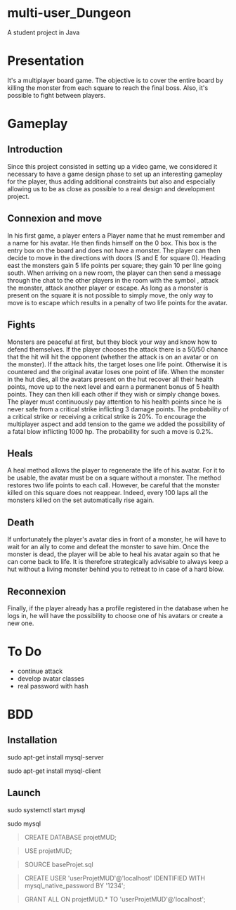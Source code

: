 # multi-user_Dungeon
A student project in Java

Presentation
============

It's a multiplayer board game. The objective is to cover the entire board by killing the monster from each square to reach the final boss. Also, it's possible to fight between players.


Gameplay
========

Introduction
------------
Since this project consisted in setting up a video game, we considered it necessary to have a game design phase to set up an interesting gameplay for the player, thus adding additional constraints but also and especially allowing us to be as close as possible to a real design and development project.

Connexion and move
------------------
In his first game, a player enters a Player name that he must remember and a name for his avatar. He then finds himself on the 0 box. This box is the entry box on the board and does not have a monster. The player can then decide to move in the directions with doors (S and E for square 0). Heading east the monsters gain 5 life points per square; they gain 10 per line going south.
When arriving on a new room, the player can then send a message through the chat to the other players in the room with the symbol \, attack the monster, attack another player or escape. As long as a monster is present on the square it is not possible to simply move, the only way to move is to escape which results in a penalty of two life points for the avatar.

Fights
------
Monsters are peaceful at first, but they block your way and know how to defend themselves. If the player chooses the attack there is a 50/50 chance that the hit will hit the opponent (whether the attack is on an avatar or on the monster). If the attack hits, the target loses one life point. Otherwise it is countered and the original avatar loses one point of life.
When the monster in the hut dies, all the avatars present on the hut recover all their health points, move up to the next level and earn a permanent bonus of 5 health points. They can then kill each other if they wish or simply change boxes.
The player must continuously pay attention to his health points since he is never safe from a critical strike inflicting 3 damage points. The probability of a critical strike or receiving a critical strike is 20%. To encourage the multiplayer aspect and add tension to the game we added the possibility of a fatal blow inflicting 1000 hp. The probability for such a move is 0.2%.

Heals
-----
A heal method allows the player to regenerate the life of his avatar. For it to be usable, the avatar must be on a square without a monster. The method restores two life points to each call. However, be careful that the monster killed on this square does not reappear.
Indeed, every 100 laps all the monsters killed on the set automatically rise again.

Death
-----
If unfortunately the player's avatar dies in front of a monster, he will have to wait for an ally to come and defeat the monster to save him. Once the monster is dead, the player will be able to heal his avatar again so that he can come back to life. It is therefore strategically advisable to always keep a hut without a living monster behind you to retreat to in case of a hard blow.

Reconnexion
-----------
Finally, if the player already has a profile registered in the database when he logs in, he will have the possibility to choose one of his avatars or create a new one.


To Do
=====

- continue attack
- develop avatar classes
- real password with hash


BDD
===

Installation
------------
sudo apt-get install mysql-server

sudo apt-get install mysql-client

Launch
---------
sudo systemctl start mysql

sudo mysql

> CREATE DATABASE projetMUD;

> USE projetMUD;

> SOURCE baseProjet.sql

> CREATE USER 'userProjetMUD'@'localhost' IDENTIFIED WITH mysql_native_password BY '1234';

> GRANT ALL ON projetMUD.* TO 'userProjetMUD'@'localhost';
